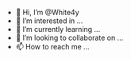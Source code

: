 - 👋 Hi, I’m @White4y
- 👀 I’m interested in ...
- 🌱 I’m currently learning ...
- 💞️ I’m looking to collaborate on ...
- 📫 How to reach me ...

<!---
White4y/White4y is a ✨ special ✨ repository because its `README.md` (this file) appears on your GitHub profile.
You can click the Preview link to take a look at your changes.
--
Hi, I m Noman .i am studen .l live in bangladesh .
I read in class 8.
